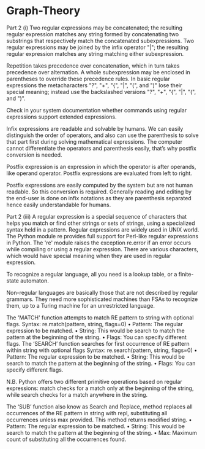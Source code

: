 # Graph-Theory

Part 2 (i)
Two regular expressions may be concatenated; the resulting regular expression matches any string formed by concatenating two substrings that respectively match the concatenated subexpressions. Two regular expressions may be joined by the infix operator "|"; the resulting regular expression matches any string matching either subexpression.

Repetition takes precedence over concatenation, which in turn takes precedence over alternation. A whole subexpression may be enclosed in parentheses to override these precedence rules. In basic regular expressions the metacharacters "?", "+", "{", "|", "(", and ")" lose their special meaning; instead use the backslashed versions "\?", "\+", "\{", "\|", "\(", and "\)".

Check in your system documentation whether commands using regular expressions support extended expressions.

Infix expressions are readable and solvable by humans. We can easily distinguish the order of operators, and also can use the parenthesis to solve that part first during solving mathematical expressions. The computer cannot differentiate the operators and parenthesis easily, that’s why postfix conversion is needed.

Postfix expression is an expression in which the operator is after operands, like operand operator. Postfix expressions are evaluated from left to right.

Postfix expressions are easily computed by the system but are not human readable. So this conversion is required. Generally reading and editing by the end-user is done on infix notations as they are parenthesis separated hence easily understandable for humans.


Part 2 (iii)
A regular expression is a special sequence of characters that helps you match or find other strings or sets of strings, using a specialized syntax held in a pattern. Regular expressions are 
widely used in UNIX world. The Python module re provides full support for Perl-like regular expressions in Python. The 're' module raises the exception re.error if an error occurs while 
compiling or using a regular expression. There are various characters, which would have special meaning when they are used in regular expression.

To recognize a regular language, all you need is a lookup table, or a finite-state automaton.

Non-regular languages are basically those that are not described by regular grammars. They need more sophisticated machines than FSAs to recognize them, up to a Turing machine for an unrestricted language.

The 'MATCH' function attempts to match RE pattern to string with optional flags.
Syntax: re.match(pattern, string, flags=0)
•	Pattern: The regular expression to be matched.
•	String: This would be search to match the pattern at the beginning of the string.
•	Flags: You can specify different flags.
The ‘SEARCH’ function searches for first occurrence of RE pattern within string with optional flags
Syntax: re.search(pattern, string, flags=0)
•	Pattern: The regular expression to be matched.
•	String: This would be search to match the pattern at the beginning of the string.
•	Flags: You can specify different flags.

N.B.
Python offers two different primitive operations based on regular expressions: match checks for a match only at the beginning of the string, while search checks for a match anywhere in the string.

The ‘SUB’ function also know as Search and Replace, method replaces all occurrences of the RE pattern in string with repl, substituting all occurrences unless max provided. This method returns modified string.
•	Pattern: The regular expression to be matched.
•	String: This would be search to match the pattern at the beginning of the string.
•	Max: Maximum count of substituting all the occurrences found.


